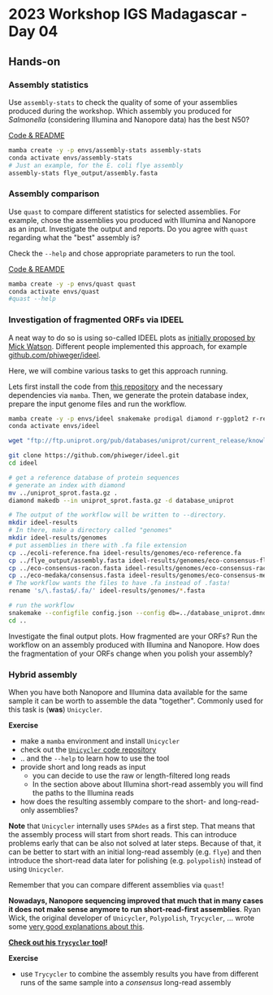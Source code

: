 # 2023 Workshop IGS Madagascar - Day 04

## Hands-on

### Assembly statistics

Use `assembly-stats` to check the quality of some of your assemblies produced during the workshop. Which assembly you produced for _Salmonella_ (considering Illumina and Nanopore data) has the best N50? 

[Code & README](https://github.com/sanger-pathogens/assembly-stats)

```bash
mamba create -y -p envs/assembly-stats assembly-stats
conda activate envs/assembly-stats
# Just an example, for the E. coli flye assembly
assembly-stats flye_output/assembly.fasta
```

### Assembly comparison

Use `quast` to compare different statistics for selected assemblies. For example, chose the assemblies you produced with Illumina and Nanopore as an input. Investigate the output and reports. Do you agree with `quast` regarding what the "best" assembly is? 

Check the `--help` and chose appropriate parameters to run the tool.

[Code & REAMDE](https://github.com/ablab/quast)

```bash
mamba create -y -p envs/quast quast
conda activate envs/quast
#quast --help
```

### Investigation of fragmented ORFs via IDEEL

A neat way to do so is using so-called IDEEL plots as [initially proposed by Mick Watson](http://www.opiniomics.org/a-simple-test-for-uncorrected-insertions-and-deletions-indels-in-bacterial-genomes/). Different people implemented this approach, for example [github.com/phiweger/ideel](https://github.com/phiweger/ideel).

Here, we will combine various tasks to get this approach running. 

Lets first install the code from [this repository](https://github.com/phiweger/ideel) and the necessary dependencies via `mamba`. Then, we generate the protein database index, prepare the input genome files and run the workflow. 

```bash
mamba create -y -p envs/ideel snakemake prodigal diamond r-ggplot2 r-readr
conda activate envs/ideel

wget "ftp://ftp.uniprot.org/pub/databases/uniprot/current_release/knowledgebase/complete/uniprot_sprot.fasta.gz"

git clone https://github.com/phiweger/ideel.git
cd ideel

# get a reference database of protein sequences
# generate an index with diamond
mv ../uniprot_sprot.fasta.gz .
diamond makedb --in uniprot_sprot.fasta.gz -d database_uniprot

# The output of the workflow will be written to --directory. 
mkdir ideel-results
# In there, make a directory called "genomes"
mkdir ideel-results/genomes
# put assemblies in there with .fa file extension
cp ../ecoli-reference.fna ideel-results/genomes/eco-reference.fa
cp ../flye_output/assembly.fasta ideel-results/genomes/eco-consensus-flye.fasta
cp ../eco-consensus-racon.fasta ideel-results/genomes/eco-consensus-racon.fasta
cp ../eco-medaka/consensus.fasta ideel-results/genomes/eco-consensus-medaka.fasta
# The workflow wants the files to have .fa instead of .fasta!
rename 's/\.fasta$/.fa/' ideel-results/genomes/*.fasta

# run the workflow
snakemake --configfile config.json --config db=../database_uniprot.dmnd --directory ideel-results/ --cores 4
cd ..
```

Investigate the final output plots. How fragmented are your ORFs? Run the workflow on an assembly produced with Illumina and Nanopore. How does the fragmentation of your ORFs change when you polish your assembly? 

### Hybrid assembly

When you have both Nanopore and Illumina data available for the same sample it can be worth to assemble the data "together". Commonly used for this task is (**was**) `Unicycler`.

__Exercise__

* make a `mamba` environment and install `Unicycler`
* check out the [`Unicycler` code repository](https://github.com/rrwick/Unicycler)
* .. and the `--help` to learn how to use the tool
* provide short and long reads as input
    * you can decide to use the raw or length-filtered long reads
    * In the section above about Illumina short-read assembly you will find the paths to the Illumina reads
* how does the resulting assembly compare to the short- and long-read-only assemblies?

**Note** that `Unicycler` internally uses `SPAdes` as a first step. That means that the assembly process will start from short reads. This can introduce problems early that can be also not solved at later steps. Because of that, it can be better to start with an initial long-read assembly (e.g. `flye`) and then introduce the short-read data later for polishing (e.g. `polypolish`) instead of using `Unicycler`. 

Remember that you can compare different assemblies via `quast`!

**Nowadays, Nanopore sequencing improved that much that in many cases it does not make sense anymore to run short-read-first assemblies**. Ryan Wick, the original developer of `Unicycler`, `Polypolish`, `Trycycler`, ... wrote some [very good explanations about this](https://github.com/rrwick/Unicycler#2022-update). 

**[Check out his `Trycycler` tool](https://github.com/rrwick/Trycycler/wiki)!**

__Exercise__

* use `Trycycler` to combine the assembly results you have from different runs of the same sample into a _consensus_ long-read assembly






